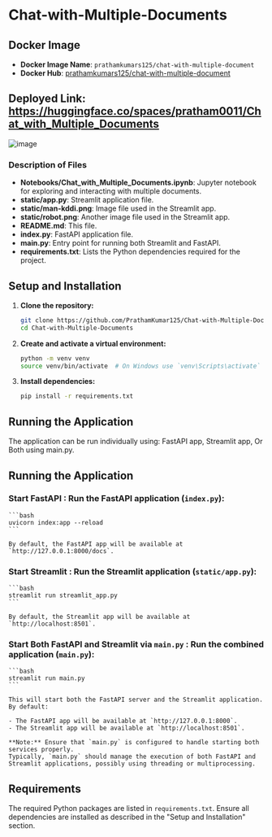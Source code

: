# Chat-with-Multiple-Documents
## Docker Image

- **Docker Image Name**: `prathamkumars125/chat-with-multiple-document`
- **Docker Hub**: [prathamkumars125/chat-with-multiple-document](https://hub.docker.com/r/prathamkumars125/chat-with-multiple-document)
  
## Deployed Link: https://huggingface.co/spaces/pratham0011/Chat_with_Multiple_Documents
![image](https://github.com/user-attachments/assets/2b5ba953-d0b7-4d20-ac8e-ff3cfb8145dc)



### Description of Files

- **Notebooks/Chat_with_Multiple_Documents.ipynb**: Jupyter notebook for exploring and interacting with multiple documents.
- **static/app.py**: Streamlit application file.
- **static/man-kddi.png**: Image file used in the Streamlit app.
- **static/robot.png**: Another image file used in the Streamlit app.
- **README.md**: This file.
- **index.py**: FastAPI application file.
- **main.py**: Entry point for running both Streamlit and FastAPI.
- **requirements.txt**: Lists the Python dependencies required for the project.

## Setup and Installation

1. **Clone the repository:**

    ```bash
    git clone https://github.com/PrathamKumar125/Chat-with-Multiple-Documents.git
    cd Chat-with-Multiple-Documents
    ```

2. **Create and activate a virtual environment:**

    ```bash
    python -m venv venv
    source venv/bin/activate  # On Windows use `venv\Scripts\activate`
    ```

3. **Install dependencies:**

    ```bash
    pip install -r requirements.txt
    ```

## Running the Application

The application can be run individually using: FastAPI app, Streamlit app, Or Both using main.py.

## Running the Application

### Start FastAPI : **Run the FastAPI application (`index.py`):**

    ```bash
    uvicorn index:app --reload
    ```

    By default, the FastAPI app will be available at `http://127.0.0.1:8000/docs`.

### Start Streamlit :  **Run the Streamlit application (`static/app.py`):**

    ```bash
    streamlit run streamlit_app.py
    ```

    By default, the Streamlit app will be available at `http://localhost:8501`.

### Start Both FastAPI and Streamlit via `main.py` : **Run the combined application (`main.py`):**

    ```bash
    streamlit run main.py
    ```

    This will start both the FastAPI server and the Streamlit application. By default:
    
    - The FastAPI app will be available at `http://127.0.0.1:8000`.
    - The Streamlit app will be available at `http://localhost:8501`.

    **Note:** Ensure that `main.py` is configured to handle starting both services properly. 
    Typically, `main.py` should manage the execution of both FastAPI and Streamlit applications, possibly using threading or multiprocessing.

## Requirements

The required Python packages are listed in `requirements.txt`. Ensure all dependencies are installed as described in the "Setup and Installation" section.

